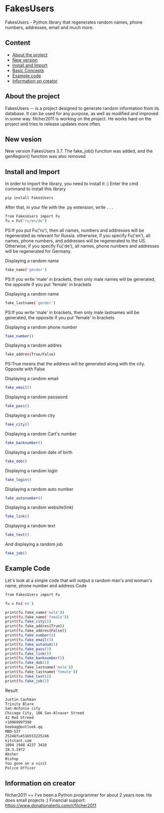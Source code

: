 # FakesUsers
FakesUsers - Python library that regenerates random names, phone numbers, addresses, email and much more.

## Content
- [About the project](#About-the-project)
- [New version](#New-vesion)
- [Install and Import](#Install-and-Import)
- [Basic Concepts](#Basic-Concept)
- [Example code](#Example-Code)
- [Information on creator](#Information-on-creator)

## About the project
FakesUsers -- is a project designed to generate random information from its database. It can be used for any purpose, as well as modified and improved in some way. filcher2011 is working on the project. He works hard on the project and tries to release updates more often.

## New vesion
New version FakesUsers 3.7. The fake_job() function was added, and the genRegion() function was also removed

## Install and Import
In order to import the library, you need to install it :)
Enter the cmd command to install this library
```sh
pip install FakesUsers
```
After that, in your file with the .py extension, write . . .
```sh
from FakesUsers import Fu
fu = Fu("ru/en/de")
```
PS:If you put Fu('ru'), then all names, numbers and addresses will be regenerated as relevant for Russia. otherwise, if you specify Fu('en'), all names, phone numbers, and addresses will be regenerated to the US. Otherwise, if you specify Fu('de'), all names, phone numbers and addresses will be regenerated for Germany.

Displaying a random name
```sh
fake_name('gender')
```
PS:If you write 'male' in brackets, then only male names will be generated, the opposite if you put 'female' in brackets

Displaying a random name
```sh
fake_lastname('gender')
```
PS:If you write 'male' in brackets, then only male lastnames will be generated, the opposite if you put 'female' in brackets

Displaying a random phone number
```sh
fake_number()
```

Displaying a random addres
```sh
fake_addres(True/False)
```
PS:True means that the address will be generated along with the city. Opposite with False

Displaying a random email
```sh
fake_email()
```

Displaying a random password
```sh
fake_pass()
```

Displaying a random city
```sh
fake_city()
```

Displaying a random Cart's number
```sh
fake_banknumber()
```

Displaying a random date of birth
```sh
fake_dob()
```

Displaying a random login
```sh
fake_login()
```

Displaying a random auto number
```sh
fake_autonumber()
```

Displaying a random website(link)
```sh
fake_link()
```

Displaying a random text
```sh
fake_text()
```

And displaying a random job
```sh
fake_job()
```

## Example Code
Let's look at a simple code that will output a random man's and woman's name, phone number and address
Code
```sh
from FakesUsers import Fu

fu = Fu('en')

print(fu.fake_name('male'))
print(fu.fake_name('female'))
print(fu.fake_city())
print(fu.fake_addres(True))
print(fu.fake_addres(False))
print(fu.fake_number())
print(fu.fake_email())
print(fu.fake_autonum())
print(fu.fake_pass())
print(fu.fake_link())
print(fu.fake_banknumber())
print(fu.fake_dob())
print(fu.fake_lastname('male'))
print(fu.fake_lastname('female'))
print(fu.fake_text())
print(fu.fake_job())
```
Result
```sh
Justin Cashman
Trinity Blare
San-Antonio city
Chicago City, 106 San-Alnaser Streed
42 Red Streed
+10069997590
beebag@outlook.qq
MBD-537
25246fu4516553225246
kitstant.com
1094 1940 4237 3418
18.3.1972
Absher
Bishop
You gone on a visit
Police Officer
```

## Information on creator
filcher2011 == I've been a Python programmer for about 2 years now. He does small projects :)
Financial support: https://www.donationalerts.com/r/filcher2011 
